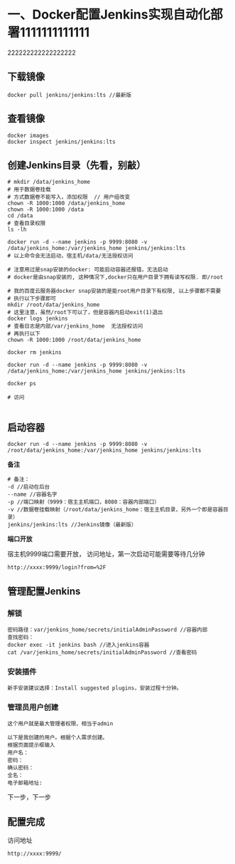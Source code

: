 # 一、Docker配置Jenkins实现自动化部署1111111111111
222222222222222222
## 下载镜像<Badge text="提示" type="info" />


<BiliBili bvid="BV1n34y1u7y5" />

<!-- <PDF url="https://test.com/assets/Onedrie.pdf" /> -->
```
docker pull jenkins/jenkins:lts //最新版
```

## 查看镜像

```
docker images
docker inspect jenkins/jenkins:lts
```

## 创建Jenkins目录（先看，别敲）

```
# mkdir /data/jenkins_home
# 用于数据卷挂载
# 方式数据卷不能写入，添加权限  // 用户组改变
chown -R 1000:1000 /data/jenkins_home
chown -R 1000:1000 /data
cd /data
# 查看目录权限
ls -lh

docker run -d --name jenkins -p 9999:8080 -v /data/jenkins_home:/var/jenkins_home jenkins/jenkins:lts 
# 以上命令会无法启动，宿主机/data/无法授权访问

# 注意用过是snap安装的docker: 可能启动容器还报错，无法启动
# docker是由snap安装的, 这种情况下,docker只在用户目录下拥有读写权限. 即/root

# 我的百度云服务器docker snap安装的是能root用户目录下有权限, 以上步骤都不需要
# 执行以下步骤即可
mkdir /root/data/jenkins_home
# 这里注意，虽然/root下可以了，但是容器内启动exit(1)退出
docker logs jenkins
# 查看日志是内部/var/jenkins_home  无法授权访问
# 再执行以下
chown -R 1000:1000 /root/data/jenkins_home

docker rm jenkins

docker run -d --name jenkins -p 9999:8080 -v /data/jenkins_home:/var/jenkins_home jenkins/jenkins:lts 

docker ps

# 访问


```

## 启动容器

```
docker run -d --name jenkins -p 9999:8080 -v /root/data/jenkins_home:/var/jenkins_home jenkins/jenkins:lts
```

**备注**

```
# 备注：
-d //启动在后台
--name //容器名字
-p //端口映射（9999：宿主主机端口，8080：容器内部端口）
-v //数据卷挂载映射（/root/data/jenkins_home：宿主主机目录，另外一个即是容器目录）
jenkins/jenkins:lts //Jenkins镜像（最新版）
```

**端口开放**

宿主机9999端口需要开放， 访问地址，第一次启动可能需要等待几分钟

```
http://xxxx:9999/login?from=%2F
```



## 管理配置Jenkins

### 解锁

```
密码路径：var/jenkins_home/secrets/initialAdminPassword //容器内部
查找密码：
docker exec -it jenkins bash //进入jenkins容器
cat /var/jenkins_home/secrets/initialAdminPassword //查看密码
```

### 安装插件

```
新手安装建议选择：Install suggested plugins，安装过程十分钟。
```

### 管理员用户创建

```
这个用户就是最大管理者权限，相当于admin

以下是我创建的用户。根据个人需求创建。
根据页面提示框输入
用户名： 
密码：
确认密码：
全名：
电子邮箱地址:
```

下一步，下一步

## 配置完成 

访问地址

```
http://xxxx:9999/
```




